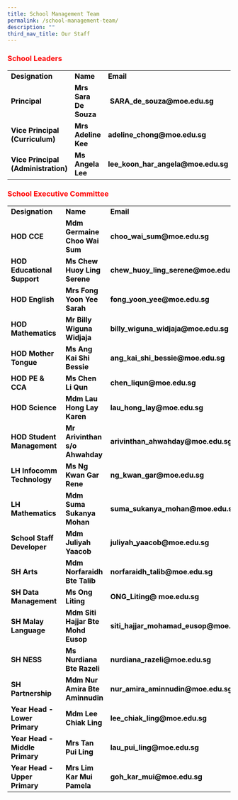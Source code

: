 ```yaml
---
title: School Management Team
permalink: /school-management-team/
description: ""
third_nav_title: Our Staff
---
```

<h3><span style="color: #ff0000;">School Leaders</span></h3>
<table width="771">
<tbody>
<tr>
<td width="223"><span style="color: #000000;"><strong>Designation</strong></span></td>
<td width="241"><span style="color: #000000;"><strong>Name</strong></span></td>
<td width="307"><span style="color: #000000;"><strong>Email</strong></span></td>
</tr>
<tr>
<td width="223"><span style="color: #000000;"><strong>Principal</strong></span></td>
<td width="241"><span style="color: #000000;"><strong>Mrs Sara De Souza</strong></span></td>
<td width="307"><span style="color: #000000;"><strong>&nbsp;SARA_de_souza@moe.edu.sg</strong></span></td>
</tr>
<tr>
<td width="223"><span style="color: #000000;"><strong>Vice Principal (Curriculum)</strong></span></td>
<td width="241"><span style="color: #000000;"><strong>Mrs Adeline Kee&nbsp;</strong></span></td>
<td width="307"><span style="color: #000000;"><strong>adeline_chong@moe.edu.sg&nbsp;</strong></span></td>
</tr>
<tr>
<td width="223"><span style="color: #000000;"><strong>Vice Principal (Administration)</strong></span></td>
<td width="241"><span style="color: #000000;"><strong>Ms Angela Lee</strong></span></td>
<td width="307"><span style="color: #000000;"><strong>lee_koon_har_angela@moe.edu.sg</strong></span></td>
</tr>
</tbody>
</table>
<h3><span style="color: #ff0000;">School Executive Committee</span></h3>
<table width="771">
<tbody>
<tr>
<td width="223"><span style="color: #000000;"><strong>Designation</strong></span></td>
<td width="241"><span style="color: #000000;"><strong>Name</strong></span></td>
<td width="307"><span style="color: #000000;"><strong>Email</strong></span></td>
</tr>
<tr>
<td width="223"><span style="color: #000000;"><strong>HOD CCE</strong></span></td>
<td width="241"><span style="color: #000000;"><strong>Mdm Germaine Choo Wai Sum</strong></span></td>
<td width="307"><span style="color: #000000;"><strong>choo_wai_sum@moe.edu.sg</strong></span></td>
</tr>
<tr>
<td width="223"><span style="color: #000000;"><strong>HOD Educational Support</strong></span></td>
<td width="241"><span style="color: #000000;"><strong>Ms Chew Huoy Ling Serene</strong></span></td>
<td width="307"><span style="color: #000000;"><strong>chew_huoy_ling_serene@moe.edu.sg</strong></span></td>
</tr>
<tr>
<td width="223"><span style="color: #000000;"><strong>HOD English</strong></span></td>
<td width="241"><span style="color: #000000;"><strong>Mrs Fong Yoon Yee Sarah</strong></span></td>
<td width="307"><span style="color: #000000;"><strong>fong_yoon_yee@moe.edu.sg</strong></span></td>
</tr>
<tr>
<td width="223"><span style="color: #000000;"><strong>HOD Mathematics</strong></span></td>
<td width="241"><span style="color: #000000;"><strong>Mr Billy Wiguna Widjaja</strong></span></td>
<td width="307"><span style="color: #000000;"><strong>billy_wiguna_widjaja@moe.edu.sg</strong></span></td>
</tr>
<tr>
<td width="223"><span style="color: #000000;"><strong>HOD Mother Tongue</strong></span></td>
<td width="241"><span style="color: #000000;"><strong>Ms Ang Kai Shi Bessie</strong></span></td>
<td width="307"><span style="color: #000000;"><strong>ang_kai_shi_bessie@moe.edu.sg</strong></span></td>
</tr>
<tr>
<td width="223"><span style="color: #000000;"><strong>HOD PE &amp; CCA</strong></span></td>
<td width="241"><span style="color: #000000;"><strong>Ms Chen Li Qun</strong></span></td>
<td width="307"><span style="color: #000000;"><strong>chen_liqun@moe.edu.sg</strong></span></td>
</tr>
<tr>
<td width="223"><span style="color: #000000;"><strong>HOD Science</strong></span></td>
<td width="241"><span style="color: #000000;"><strong>Mdm Lau Hong Lay Karen</strong></span></td>
<td width="307"><span style="color: #000000;"><strong>lau_hong_lay@moe.edu.sg</strong></span></td>
</tr>
<tr>
<td width="223"><span style="color: #000000;"><strong>HOD Student Management&nbsp;</strong></span></td>
<td width="241"><span style="color: #000000;"><strong>Mr Arivinthan s/o Ahwahday</strong></span></td>
<td width="307"><span style="color: #000000;"><strong>arivinthan_ahwahday@moe.edu.sg</strong></span></td>
</tr>
<tr>
<td width="223"><span style="color: #000000;"><strong>LH Infocomm Technology</strong></span></td>
<td width="241"><span style="color: #000000;"><strong>Ms Ng Kwan Gar Rene</strong></span></td>
<td width="307"><span style="color: #000000;"><strong>ng_kwan_gar@moe.edu.sg</strong></span></td>
</tr>
<tr>
<td width="223"><span style="color: #000000;"><strong>LH Mathematics</strong></span></td>
<td width="241"><span style="color: #000000;"><strong>Mdm Suma Sukanya Mohan</strong></span></td>
<td width="307"><span style="color: #000000;"><strong>suma_sukanya_mohan@moe.edu.sg</strong></span></td>
</tr>
<tr>
<td width="223"><span style="color: #000000;"><strong>School Staff Developer</strong></span></td>
<td width="241"><span style="color: #000000;"><strong>Mdm Juliyah Yaacob</strong></span></td>
<td width="307"><span style="color: #000000;"><strong>juliyah_yaacob@moe.edu.sg</strong></span></td>
</tr>
<tr>
<td width="223"><span style="color: #000000;"><strong>SH Arts</strong></span></td>
<td width="241"><span style="color: #000000;"><strong>Mdm Norfaraidh Bte Talib</strong></span></td>
<td width="307"><span style="color: #000000;"><strong>norfaraidh_talib@moe.edu.sg</strong></span></td>
</tr>
<tr>
<td width="223"><span style="color: #000000;"><strong>SH Data Management</strong></span></td>
<td width="241"><span style="color: #000000;"><strong>Ms Ong Liting</strong></span></td>
<td width="307"><span style="color: #000000;"><strong>ONG_Liting@ moe.edu.sg</strong></span></td>
</tr>
<tr>
<td width="223"><span style="color: #000000;"><strong>SH Malay Language</strong></span></td>
<td width="241"><span style="color: #000000;"><strong>Mdm Siti Hajjar Bte Mohd Eusop</strong></span></td>
<td width="307"><span style="color: #000000;"><strong>siti_hajjar_mohamad_eusop@moe.edu.sg</strong></span></td>
</tr>
<tr>
<td width="223"><span style="color: #000000;"><strong>SH NESS</strong></span></td>
<td width="241"><span style="color: #000000;"><strong>Ms Nurdiana Bte Razeli</strong></span></td>
<td width="307"><span style="color: #000000;"><strong>nurdiana_razeli@moe.edu.sg</strong></span></td>
</tr>
<tr>
<td width="223"><span style="color: #000000;"><strong>SH Partnership</strong></span></td>
<td width="241"><span style="color: #000000;"><strong>Mdm Nur Amira Bte Aminnudin</strong></span></td>
<td width="307"><span style="color: #000000;"><strong>nur_amira_aminnudin@moe.edu.sg</strong></span></td>
</tr>
<tr>
<td width="223"><span style="color: #000000;"><strong>Year Head - Lower Primary</strong></span></td>
<td width="241"><span style="color: #000000;"><strong>Mdm Lee Chiak Ling</strong></span></td>
<td width="307"><span style="color: #000000;"><strong>lee_chiak_ling@moe.edu.sg</strong></span></td>
</tr>
<tr>
<td width="223"><span style="color: #000000;"><strong>Year Head - Middle Primary</strong></span></td>
<td width="241"><span style="color: #000000;"><strong>Mrs Tan Pui Ling</strong></span></td>
<td width="307"><span style="color: #000000;"><strong>lau_pui_ling@moe.edu.sg</strong></span></td>
</tr>
<tr>
<td width="223"><span style="color: #000000;"><strong>Year Head - Upper Primary</strong></span></td>
<td width="241"><span style="color: #000000;"><strong>Mrs Lim Kar Mui Pamela</strong></span></td>
<td width="307"><span style="color: #000000;"><strong>goh_kar_mui@moe.edu.sg</strong></span></td>
</tr>
</tbody>
</table>